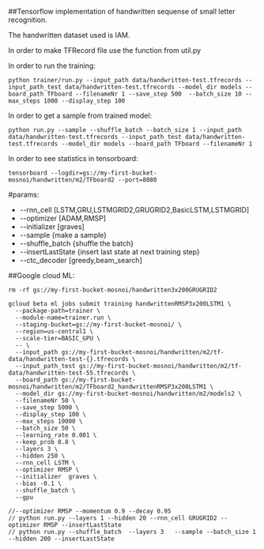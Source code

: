 ##Tensorflow implementation of handwritten sequense of small letter recognition.

The handwritten dataset used is IAM.

In order to make TFRecord file use the function from util.py

In order to run the training: 
```shell
python trainer/run.py --input_path data/handwritten-test.tfrecords --input_path_test data/handwritten-test.tfrecords --model_dir models --board_path TFboard --filenameNr 1 --save_step 500  --batch_size 10 --max_steps 1000 --display_step 100
```

In order to get a sample from trained model:
```shell
python run.py --sample --shuffle_batch --batch_size 1 --input_path data/handwritten-test.tfrecords --input_path_test data/handwritten-test.tfrecords --model_dir models --board_path TFboard --filenameNr 1
```

In order to see statistics in tensorboard:
```shell
tensorboard --logdir=gs://my-first-bucket-mosnoi/handwritten/m2/TFboard2 --port=8080
```

#params:
  * --rnn_cell \[LSTM,GRU,LSTMGRID2,GRUGRID2,BasicLSTM,LSTMGRID\]
  * --optimizer \[ADAM,RMSP\]
  * --initializer  \[graves\]
  * --sample {make a sample}
  * --shuffle_batch {shuffle the batch}
  * --insertLastState {insert last state at next training step}
  * --ctc_decoder \[greedy,beam_search\]

##Google cloud ML:
```shell
rm -rf gs://my-first-bucket-mosnoi/handwritten3x200GRUGRID2

gcloud beta ml jobs submit training handwrittenRMSP3x200LSTM1 \
  --package-path=trainer \
  --module-name=trainer.run \
  --staging-bucket=gs://my-first-bucket-mosnoi/ \
  --region=us-central1 \
  --scale-tier=BASIC_GPU \
  -- \
  --input_path gs://my-first-bucket-mosnoi/handwritten/m2/tf-data/handwritten-test-{}.tfrecords \
  --input_path_test gs://my-first-bucket-mosnoi/handwritten/m2/tf-data/handwritten-test-55.tfrecords \
  --board_path gs://my-first-bucket-mosnoi/handwritten/m2/TFboard2_handwrittenRMSP3x200LSTM1 \
  --model_dir gs://my-first-bucket-mosnoi/handwritten/m2/models2 \
  --filenameNr 50 \
  --save_step 5000 \
  --display_step 100 \
  --max_steps 10000 \
  --batch_size 50 \
  --learning_rate 0.001 \
  --keep_prob 0.8 \
  --layers 3 \
  --hidden 250 \
  --rnn_cell LSTM \
  --optimizer RMSP \
  --initializer  graves \
  --bias -0.1 \
  --shuffle_batch \
  --gpu
  ```
  
  ```shell
  //--optimizer RMSP --momentum 0.9 --decay 0.95
  // python run.py --layers 1 --hidden 20 --rnn_cell GRUGRID2 --optimizer RMSP --insertLastState
  // python run.py --shuffle_batch  --layers 3   --sample --batch_size 1 --hidden 200 --insertLastState
  ```
  
